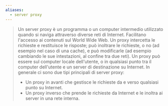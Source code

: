 ```yaml
---
aliases:
  - server proxy
---
```

>Un server proxy è un programma o un computer intermedio utilizzato quando si naviga attraverso diverse reti di Internet. Facilitano l'accesso ai contenuti sul World Wide Web. Un proxy intercetta le richieste e restituisce le risposte; può inoltrare le richieste, o no (ad esempio nel caso di una cache), e può modificarle (ad esempio cambiando le sue intestazioni, al confine tra due reti).
>Un proxy può essere sul computer locale dell'utente, o in qualsiasi punto tra il computer dell'utente e un server di destinazione su Internet. In generale ci sono due tipi principali di server proxy:
>- Un proxy in avanti che gestisce le richieste da e verso qualsiasi punto su Internet.
>- Un proxy inverso che prende le richieste da Internet e le inoltra ai server in una rete interna.

